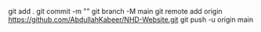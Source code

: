 git add .
git commit -m ""
git branch -M main
git remote add origin https://github.com/AbdullahKabeer/NHD-Website.git
git push -u origin main

